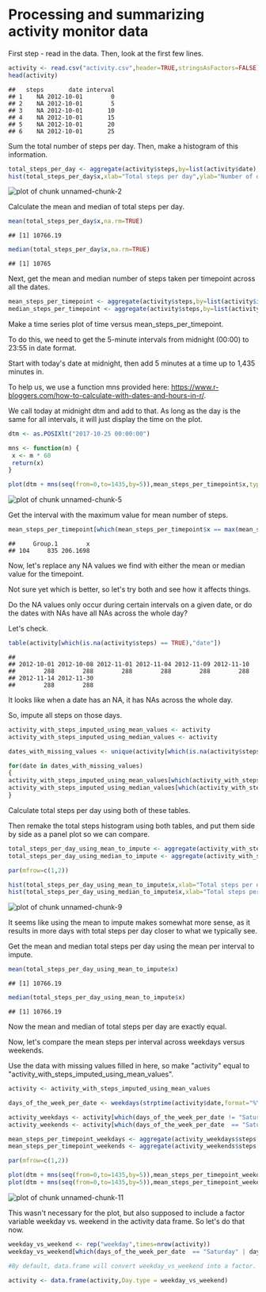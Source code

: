 # Processing and summarizing activity monitor data

First step - read in the data. Then, look at the first few lines.


```r
activity <- read.csv("activity.csv",header=TRUE,stringsAsFactors=FALSE)
head(activity)
```

```
##   steps       date interval
## 1    NA 2012-10-01        0
## 2    NA 2012-10-01        5
## 3    NA 2012-10-01       10
## 4    NA 2012-10-01       15
## 5    NA 2012-10-01       20
## 6    NA 2012-10-01       25
```

Sum the total number of steps per day. Then, make a histogram of this information.


```r
total_steps_per_day <- aggregate(activity$steps,by=list(activity$date),FUN=sum)
hist(total_steps_per_day$x,xlab="Total steps per day",ylab="Number of days",main="",labels=TRUE)
```

![plot of chunk unnamed-chunk-2](figure/unnamed-chunk-2-1.png)

Calculate the mean and median of total steps per day.


```r
mean(total_steps_per_day$x,na.rm=TRUE)
```

```
## [1] 10766.19
```

```r
median(total_steps_per_day$x,na.rm=TRUE)
```

```
## [1] 10765
```

Next, get the mean and median number of steps taken per timepoint across all the dates.


```r
mean_steps_per_timepoint <- aggregate(activity$steps,by=list(activity$interval),FUN=function(x)mean(x,na.rm=TRUE))
median_steps_per_timepoint <- aggregate(activity$steps,by=list(activity$interval),FUN=function(x)median(x,na.rm=TRUE))
```

Make a time series plot of time versus mean_steps_per_timepoint.

To do this, we need to get the 5-minute intervals from midnight (00:00) to 23:55 in date format.

Start with today's date at midnight, then add 5 minutes at a time up to 1,435 minutes in.

To help us, we use a function mns provided here: https://www.r-bloggers.com/how-to-calculate-with-dates-and-hours-in-r/.

We call today at midnight dtm and add to that. As long as the day is the same for all intervals, it will just display the time on the plot.


```r
dtm <- as.POSIXlt("2017-10-25 00:00:00")

mns <- function(m) {
 x <- m * 60
 return(x)
}

plot(dtm + mns(seq(from=0,to=1435,by=5)),mean_steps_per_timepoint$x,type="l",xlab="Time",ylab="Mean number of steps")
```

![plot of chunk unnamed-chunk-5](figure/unnamed-chunk-5-1.png)

Get the interval with the maximum value for mean number of steps.


```r
mean_steps_per_timepoint[which(mean_steps_per_timepoint$x == max(mean_steps_per_timepoint$x)),]
```

```
##     Group.1        x
## 104     835 206.1698
```

Now, let's replace any NA values we find with either the mean or median value for the timepoint.

Not sure yet which is better, so let's try both and see how it affects things.

Do the NA values only occur during certain intervals on a given date, or do the dates with NAs have all NAs across the whole day?

Let's check.


```r
table(activity[which(is.na(activity$steps) == TRUE),"date"])
```

```
## 
## 2012-10-01 2012-10-08 2012-11-01 2012-11-04 2012-11-09 2012-11-10 
##        288        288        288        288        288        288 
## 2012-11-14 2012-11-30 
##        288        288
```

It looks like when a date has an NA, it has NAs across the whole day.

So, impute all steps on those days.


```r
activity_with_steps_imputed_using_mean_values <- activity
activity_with_steps_imputed_using_median_values <- activity

dates_with_missing_values <- unique(activity[which(is.na(activity$steps) == TRUE),"date"])

for(date in dates_with_missing_values)
{
activity_with_steps_imputed_using_mean_values[which(activity_with_steps_imputed_using_mean_values$date == date),"steps"] <- mean_steps_per_timepoint$x
activity_with_steps_imputed_using_median_values[which(activity_with_steps_imputed_using_median_values$date == date),"steps"] <- median_steps_per_timepoint$x
}
```

Calculate total steps per day using both of these tables.

Then remake the total steps histogram using both tables, and put them side by side as a panel plot so we can compare.


```r
total_steps_per_day_using_mean_to_impute <- aggregate(activity_with_steps_imputed_using_mean_values$steps,by=list(activity_with_steps_imputed_using_mean_values$date),FUN=sum)
total_steps_per_day_using_median_to_impute <- aggregate(activity_with_steps_imputed_using_median_values$steps,by=list(activity_with_steps_imputed_using_median_values$date),FUN=sum)

par(mfrow=c(1,2))

hist(total_steps_per_day_using_mean_to_impute$x,xlab="Total steps per day",ylab="Number of days",main="Mean used to impute",labels=TRUE)
hist(total_steps_per_day_using_median_to_impute$x,xlab="Total steps per day",ylab="Number of days",main="Median used to impute",labels=TRUE)
```

![plot of chunk unnamed-chunk-9](figure/unnamed-chunk-9-1.png)

It seems like using the mean to impute makes somewhat more sense, as it results in more days with total steps per day closer to what we typically see.

Get the mean and median total steps per day using the mean per interval to impute.


```r
mean(total_steps_per_day_using_mean_to_impute$x)
```

```
## [1] 10766.19
```

```r
median(total_steps_per_day_using_mean_to_impute$x)
```

```
## [1] 10766.19
```

Now the mean and median of total steps per day are exactly equal.

Now, let's compare the mean steps per interval across weekdays versus weekends.

Use the data with missing values filled in here, so make "activity" equal to "activity_with_steps_imputed_using_mean_values".


```r
activity <- activity_with_steps_imputed_using_mean_values

days_of_the_week_per_date <- weekdays(strptime(activity$date,format="%Y-%m-%d"))

activity_weekdays <- activity[which(days_of_the_week_per_date != "Saturday" & days_of_the_week_per_date != "Sunday"),]
activity_weekends <- activity[which(days_of_the_week_per_date  == "Saturday" | days_of_the_week_per_date == "Sunday"),]

mean_steps_per_timepoint_weekdays <- aggregate(activity_weekdays$steps,by=list(activity_weekdays$interval),FUN=function(x)mean(x,na.rm=TRUE))
mean_steps_per_timepoint_weekends <- aggregate(activity_weekends$steps,by=list(activity_weekends$interval),FUN=function(x)mean(x,na.rm=TRUE))

par(mfrow=c(1,2))

plot(dtm + mns(seq(from=0,to=1435,by=5)),mean_steps_per_timepoint_weekdays$x,type="l",xlab="Time",ylab="Mean number of steps",main="Weekdays",las=2)
plot(dtm + mns(seq(from=0,to=1435,by=5)),mean_steps_per_timepoint_weekends$x,type="l",xlab="Time",ylab="Mean number of steps",main="Weekends",las=2)
```

![plot of chunk unnamed-chunk-11](figure/unnamed-chunk-11-1.png)

This wasn't necessary for the plot, but also supposed to include a factor variable weekday vs. weekend in the activity data frame.
So let's do that now.


```r
weekday_vs_weekend <- rep("weekday",times=nrow(activity))
weekday_vs_weekend[which(days_of_the_week_per_date  == "Saturday" | days_of_the_week_per_date == "Sunday")] <- "weekend"

#By default, data.frame will convert weekday_vs_weekend into a factor.

activity <- data.frame(activity,Day.type = weekday_vs_weekend)
```

